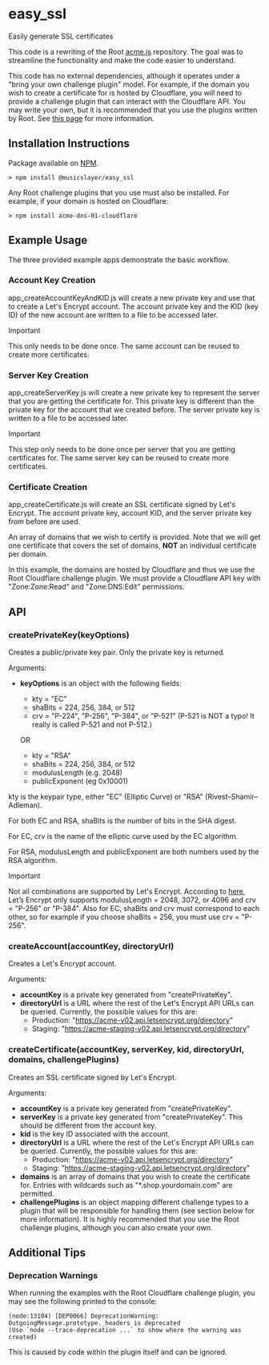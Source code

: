 # easy_ssl
Easily generate SSL certificates

This code is a rewriting of the Root [acme.js](https://github.com/therootcompany/acme.js) repository. The goal was to streamline the functionality and make the code easier to understand.

This code has no external dependencies, although it operates under a "bring your own challenge plugin" model. For example, if the domain you wish to create a certificate for is hosted by Cloudflare, you will need to provide a challenge plugin that can interact with the Cloudflare API. You may write your own, but it is recommended that you use the plugins written by Root. See [this page](https://github.com/therootcompany/acme.js?tab=readme-ov-file#challenge-callbacks) for more information.

## Installation Instructions
Package available on [NPM](https://www.npmjs.com/package/@musicslayer/easy_ssl).

`> npm install @musicslayer/easy_ssl`

Any Root challenge plugins that you use must also be installed. For example, if your domain is hosted on Cloudflare:

`> npm install acme-dns-01-cloudflare`

## Example Usage
The three provided example apps demonstrate the basic workflow.

### Account Key Creation
app_createAccountKeyAndKID.js will create a new private key and use that to create a Let's Encrypt account. The account private key and the KID (key ID) of the new account are written to a file to be accessed later.

> [!IMPORTANT]
> This only needs to be done once. The same account can be reused to create more certificates.

### Server Key Creation
app_createServerKey.js will create a new private key to represent the server that you are getting the certificate for. This private key is different than the private key for the account that we created before. The server private key is written to a file to be accessed later.

> [!IMPORTANT]
> This step only needs to be done once per server that you are getting certificates for. The same server key can be reused to create more certificates.

### Certificate Creation
app_createCertificate.js will create an SSL certificate signed by Let's Encrypt. The account private key, account KID, and the server private key from before are used.

An array of domains that we wish to certify is provided. Note that we will get one certificate that covers the set of domains, **NOT** an individual certificate per domain.

In this example, the domains are hosted by Cloudflare and thus we use the Root Cloudflare challenge plugin. We must provide a Cloudflare API key with "Zone:Zone:Read" and "Zone:DNS:Edit" permissions.

## API
### createPrivateKey(keyOptions)

Creates a public/private key pair. Only the private key is returned.

Arguments:
- **keyOptions** is an object with the following fields:
	- kty =  "EC"
	- shaBits = 224, 256, 384, or 512
	- crv =  "P-224", "P-256", "P-384", or "P-521" (P-521 is NOT a typo! It really is called P-521 and not P-512.)
   
	OR

	- kty =  "RSA"
	- shaBits = 224, 256, 384, or 512
	- modulusLength (e.g. 2048)
	- publicExponent (eg 0x10001)

kty is the keypair type, either "EC" (Elliptic Curve) or "RSA" (Rivest–Shamir–Adleman).

For both EC and RSA, shaBits is the number of bits in the SHA digest.

For EC, crv is the name of the elliptic curve used by the EC algorithm.

For RSA, modulusLength and publicExponent are both numbers used by the RSA algorithm.

> [!IMPORTANT]
> Not all combinations are supported by Let's Encrypt. According to [here](https://letsencrypt.org/docs/integration-guide/#supported-key-algorithms), Let’s Encrypt only supports modulusLength = 2048, 3072, or 4096 and crv = "P-256" or "P-384". Also for EC, shaBits and crv must correspond to each other, so for example if you choose shaBits = 256, you must use crv = "P-256".

### createAccount(accountKey, directoryUrl)

Creates a Let's Encrypt account.

Arguments:
- **accountKey** is a private key generated from "createPrivateKey".
- **directoryUrl** is a URL where the rest of the Let's Encrypt API URLs can be queried. Currently, the possible values for this are:
	- Production: "https://acme-v02.api.letsencrypt.org/directory"
	- Staging: "https://acme-staging-v02.api.letsencrypt.org/directory"

### createCertificate(accountKey, serverKey, kid, directoryUrl, domains, challengePlugins)

Creates an SSL certificate signed by Let's Encrypt.

Arguments:
- **accountKey** is a private key generated from "createPrivateKey".
- **serverKey** is a private key generated from "createPrivateKey". This should be different from the account key.
- **kid** is the key ID associated with the account.
- **directoryUrl** is a URL where the rest of the Let's Encrypt API URLs can be queried. Currently, the possible values for this are:
	- Production: "https://acme-v02.api.letsencrypt.org/directory"
	- Staging: "https://acme-staging-v02.api.letsencrypt.org/directory"
- **domains** is an array of domains that you wish to create the certificate for. Entries with wildcards such as "*.shop.yourdomain.com" are permitted.
- **challengePlugins** is an object mapping different challenge types to a plugin that will be responsible for handling them (see section below for more information). It is highly recommended that you use the Root challenge plugins, although you can also create your own.

## Additional Tips
### Deprecation Warnings
When running the examples with the Root Cloudflare challenge plugin, you may see the following printed to the console:
```
(node:13104) [DEP0066] DeprecationWarning: OutgoingMessage.prototype._headers is deprecated
(Use `node --trace-deprecation ...` to show where the warning was created)
```
This is caused by code within the plugin itself and can be ignored.
